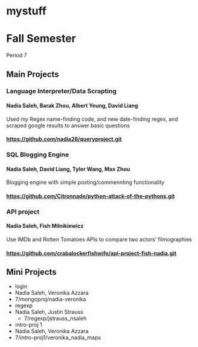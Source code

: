 mystuff
==========

# Fall Semester
Period 7

## Main Projects

### Language Interpreter/Data Scrapting
#### Nadia Saleh, Barak Zhou, Albert Yeung, David Liang
Used my Regex name-finding code, and new date-finding regex, and scraped google results to answer basic questions
#### https://github.com/nadia26/queryproject.git

### SQL Blogging Engine
#### Nadia Saleh, David Liang, Tyler Wang, Max Zhou
Blogging engine with simple posting/commennting functionality
#### https://github.com/Citronnade/python-attack-of-the-pythons.git

### API project
#### Nadia Saleh, Fish Milnikiewicz
Use IMDb and Rotten Tomatoes APIs to compare two actors’ filmographies
#### https://github.com/crabalockerfishwife/api-project-fish-nadia.git

## Mini Projects

 * login
  * Nadia Saleh, Veronika Azzara
  * 7/mongoproj/nadia-veronika
 * regexp
  * Nadia Saleh, Justin Strauss
	* 7/regexp/jstrauss_nsaleh
 * intro-proj 1
  * Nadia Saleh, Veronika Azzara
  * 7/intro-proj1/veronika_nadia_maps
